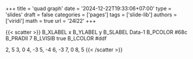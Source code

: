 +++
title = 'quad graph'
date = '2024-12-22T19:33:06+07:00'
type = 'slides'
draft = false
categories = ['pages']
tags = ['slide-lib']
authors = ['viridi']
math = true
url = '24l22'
+++
<!--more-->

{{< scatter >}}
B_XLABEL x
B_YLABEL y
B_SLABEL Data-1
B_PCOLOR #68c
B_PRADII 7
B_LVISIB true
B_LCOLOR #ddf

2, 5
3, 0
4, -3
5, -4
6, -3
7, 0 
8, 5
{{< /scatter >}}
